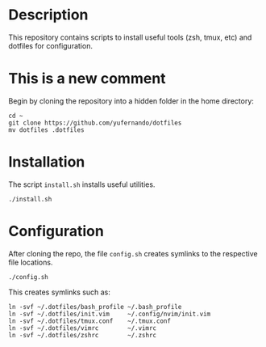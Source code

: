 # Description 
This repository contains scripts to install useful tools (zsh, tmux, etc) and dotfiles for configuration.
# This is a new comment
Begin by cloning the repository into a hidden folder in the home directory:

```
cd ~
git clone https://github.com/yufernando/dotfiles
mv dotfiles .dotfiles
```

# Installation

The script `install.sh` installs useful utilities.

`./install.sh`

# Configuration

After cloning the repo, the file `config.sh` creates symlinks to the respective file locations.

```
./config.sh
```

This creates symlinks such as:
```
ln -svf ~/.dotfiles/bash_profile ~/.bash_profile
ln -svf ~/.dotfiles/init.vim     ~/.config/nvim/init.vim
ln -svf ~/.dotfiles/tmux.conf    ~/.tmux.conf
ln -svf ~/.dotfiles/vimrc        ~/.vimrc
ln -svf ~/.dotfiles/zshrc        ~/.zshrc
```
